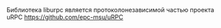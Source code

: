 Библиотека liburpc является протоколонезависимой частью проекта uRPC https://github.com/epc-msu/uRPC